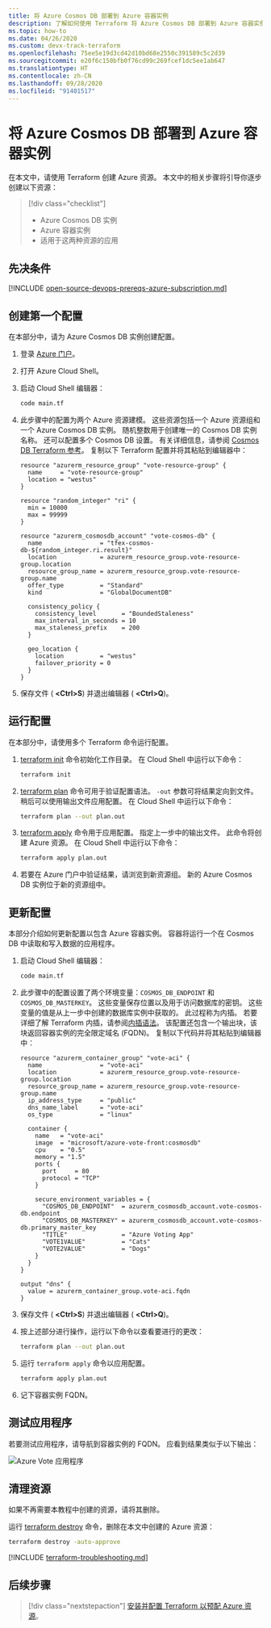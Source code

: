 ```yaml
---
title: 将 Azure Cosmos DB 部署到 Azure 容器实例
description: 了解如何使用 Terraform 将 Azure Cosmos DB 部署到 Azure 容器实例
ms.topic: how-to
ms.date: 04/26/2020
ms.custom: devx-track-terraform
ms.openlocfilehash: 75ee5e19d3cd42d10bd68e2550c391589c5c2d39
ms.sourcegitcommit: e20f6c150bfb0f76cd99c269fcef1dc5ee1ab647
ms.translationtype: HT
ms.contentlocale: zh-CN
ms.lasthandoff: 09/28/2020
ms.locfileid: "91401517"
---
```

# <a name="deploy-an-azure-cosmos-db-to-azure-container-instances"></a>将 Azure Cosmos DB 部署到 Azure 容器实例

在本文中，请使用 Terraform 创建 Azure 资源。 本文中的相关步骤将引导你逐步创建以下资源：

> [!div class="checklist"]
> * Azure Cosmos DB 实例
> * Azure 容器实例
> * 适用于这两种资源的应用

## <a name="prerequisites"></a>先决条件

[!INCLUDE [open-source-devops-prereqs-azure-subscription.md](../includes/open-source-devops-prereqs-azure-subscription.md)]

## <a name="create-first-configuration"></a>创建第一个配置

在本部分中，请为 Azure Cosmos DB 实例创建配置。

1. 登录 [Azure 门户](https://go.microsoft.com/fwlink/p/?LinkID=525040)。

1. 打开 Azure Cloud Shell。

1. 启动 Cloud Shell 编辑器：

    ```bash
    code main.tf
    ```

1. 此步骤中的配置为两个 Azure 资源建模。 这些资源包括一个 Azure 资源组和一个 Azure Cosmos DB 实例。 随机整数用于创建唯一的 Cosmos DB 实例名称。 还可以配置多个 Cosmos DB 设置。 有关详细信息，请参阅 [Cosmos DB Terraform 参考](https://www.terraform.io/docs/providers/azurerm/r/cosmosdb_account.html)。 复制以下 Terraform 配置并将其粘贴到编辑器中：

    ```hcl
    resource "azurerm_resource_group" "vote-resource-group" {
      name     = "vote-resource-group"
      location = "westus"
    }

    resource "random_integer" "ri" {
      min = 10000
      max = 99999
    }

    resource "azurerm_cosmosdb_account" "vote-cosmos-db" {
      name                = "tfex-cosmos-db-${random_integer.ri.result}"
      location            = azurerm_resource_group.vote-resource-group.location
      resource_group_name = azurerm_resource_group.vote-resource-group.name
      offer_type          = "Standard"
      kind                = "GlobalDocumentDB"

      consistency_policy {
        consistency_level       = "BoundedStaleness"
        max_interval_in_seconds = 10
        max_staleness_prefix    = 200
      }

      geo_location {
        location          = "westus"
        failover_priority = 0
      }
    }
    ```

1. 保存文件 ( **&lt;Ctrl>S**) 并退出编辑器 ( **&lt;Ctrl>Q**)。

## <a name="run-the-configuration"></a>运行配置

在本部分中，请使用多个 Terraform 命令运行配置。

1. [terraform init](https://www.terraform.io/docs/commands/init.html) 命令初始化工作目录。 在 Cloud Shell 中运行以下命令：

    ```bash
    terraform init
    ```

1. [terraform plan](https://www.terraform.io/docs/commands/plan.html) 命令可用于验证配置语法。 `-out` 参数可将结果定向到文件。 稍后可以使用输出文件应用配置。 在 Cloud Shell 中运行以下命令：

    ```bash
    terraform plan --out plan.out
    ```

1. [terraform apply](https://www.terraform.io/docs/commands/apply.html) 命令用于应用配置。 指定上一步中的输出文件。 此命令将创建 Azure 资源。 在 Cloud Shell 中运行以下命令：

    ```bash
    terraform apply plan.out
    ```

1. 若要在 Azure 门户中验证结果，请浏览到新资源组。 新的 Azure Cosmos DB 实例位于新的资源组中。

## <a name="update-configuration"></a>更新配置

本部分介绍如何更新配置以包含 Azure 容器实例。 容器将运行一个在 Cosmos DB 中读取和写入数据的应用程序。

1. 启动 Cloud Shell 编辑器：

    ```bash
    code main.tf
    ```

1. 此步骤中的配置设置了两个环境变量：`COSMOS_DB_ENDPOINT` 和 `COSMOS_DB_MASTERKEY`。 这些变量保存位置以及用于访问数据库的密钥。 这些变量的值是从上一步中创建的数据库实例中获取的。 此过程称为内插。 若要详细了解 Terraform 内插，请参阅[内插语法](https://www.terraform.io/docs/configuration/interpolation.html)。 该配置还包含一个输出块，该块返回容器实例的完全限定域名 (FQDN)。 复制以下代码并将其粘贴到编辑器中：

    ```hcl
    resource "azurerm_container_group" "vote-aci" {
      name                = "vote-aci"
      location            = azurerm_resource_group.vote-resource-group.location
      resource_group_name = azurerm_resource_group.vote-resource-group.name
      ip_address_type     = "public"
      dns_name_label      = "vote-aci"
      os_type             = "linux"

      container {
        name   = "vote-aci"
        image  = "microsoft/azure-vote-front:cosmosdb"
        cpu    = "0.5"
        memory = "1.5"
        ports {
          port     = 80
          protocol = "TCP"
        }

        secure_environment_variables = {
          "COSMOS_DB_ENDPOINT"  = azurerm_cosmosdb_account.vote-cosmos-db.endpoint
          "COSMOS_DB_MASTERKEY" = azurerm_cosmosdb_account.vote-cosmos-db.primary_master_key
          "TITLE"               = "Azure Voting App"
          "VOTE1VALUE"          = "Cats"
          "VOTE2VALUE"          = "Dogs"
        }
      }
    }

    output "dns" {
      value = azurerm_container_group.vote-aci.fqdn
    }
    ```

1. 保存文件 ( **&lt;Ctrl>S**) 并退出编辑器 ( **&lt;Ctrl>Q**)。

1. 按上述部分进行操作，运行以下命令以查看要进行的更改：

    ```bash
    terraform plan --out plan.out
    ```

1. 运行 `terraform apply` 命令以应用配置。

    ```bash
    terraform apply plan.out
    ```

1. 记下容器实例 FQDN。

## <a name="test-application"></a>测试应用程序

若要测试应用程序，请导航到容器实例的 FQDN。 应看到结果类似于以下输出：

![Azure Vote 应用程序](media/deploy-azure-cosmos-db-to-azure-container-instances/azure-vote.jpg)

## <a name="clean-up-resources"></a>清理资源

如果不再需要本教程中创建的资源，请将其删除。

运行 [terraform destroy](https://www.terraform.io/docs/commands/destroy.html) 命令，删除在本文中创建的 Azure 资源：

```bash
terraform destroy -auto-approve
```

[!INCLUDE [terraform-troubleshooting.md](includes/terraform-troubleshooting.md)]

## <a name="next-steps"></a>后续步骤

> [!div class="nextstepaction"]
> [安装并配置 Terraform 以预配 Azure 资源](get-started-cloud-shell.md)。